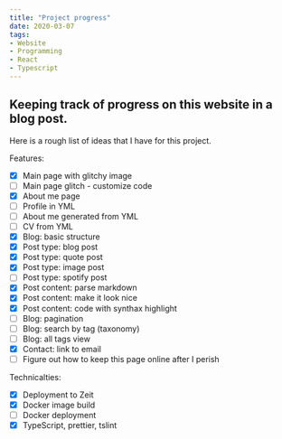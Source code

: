 ```yaml
---
title: "Project progress"
date: 2020-03-07
tags:
- Website
- Programming
- React
- Typescript
---
```

Keeping track of progress on this website in a blog post.
---
Here is a rough list of ideas that I have for this project.

Features:
* [x] Main page with glitchy image
* [ ] Main page glitch - customize code
* [x] About me page 
* [ ] Profile in YML
* [ ] About me generated from YML
* [ ] CV from YML
* [x] Blog: basic structure
* [x] Post type: blog post
* [x] Post type: quote post
* [x] Post type: image post
* [ ] Post type: spotify post
* [x] Post content: parse markdown
* [x] Post content: make it look nice
* [x] Post content: code with synthax highlight
* [ ] Blog: pagination
* [ ] Blog: search by tag (taxonomy)
* [ ] Blog: all tags view
* [x] Contact: link to email
* [ ] Figure out how to keep this page online after I perish

Technicalties:
* [x] Deployment to Zeit
* [x] Docker image build
* [ ] Docker deployment
* [x] TypeScript, prettier, tslint
